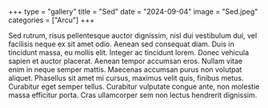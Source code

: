 +++
type = "gallery"
title = "Sed"
date = "2024-09-04"
image = "Sed.jpeg"
categories = ["Arcu"]
+++

Sed rutrum, risus pellentesque auctor dignissim, nisl dui vestibulum dui, vel facilisis neque ex sit amet odio. Aenean sed consequat diam. Duis in tincidunt massa, eu mollis elit. Integer ac tincidunt lorem. Donec vehicula sapien et auctor placerat. Aenean tempor accumsan eros. Nullam vitae enim in neque semper mattis. Maecenas accumsan purus non volutpat aliquet. Phasellus sit amet mi cursus, maximus velit quis, finibus metus. Curabitur eget semper tellus. Curabitur vulputate congue ante, non molestie massa efficitur porta. Cras ullamcorper sem non lectus hendrerit dignissim.